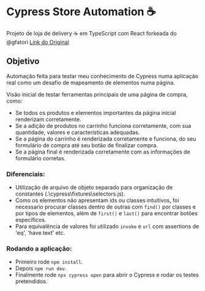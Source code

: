# Cypress Store Automation ☕
Projeto de loja de delivery ☕ em TypeScript com React forkeada do @gfatori [Link do Original](https://github.com/gfatori/react-coffee-delivery)

## Objetivo

Automação feita para testar meu conhecimento de Cypress numa aplicação real como um desafio de mapeamento de elementos numa página.

Visão inicial de testar ferramentas principais de uma página de compra, como:
- Se todos os produtos e elementos importantes da página inicial renderizam corretamente.
- Se a adição de produtos no carrinho funciona corretamente, com sua quantidade, valores e características adequadas.
- Se a página do carrinho é renderizada corretamente e funciona, do seu formulário de compra até seu botão de finalizar compra.
- Se a página final é renderizada corretamente com as informações de formulário corretas.

### Diferenciais:
- Utilização de arquivo de objeto separado para organização de constantes (.\cypress\fixtures\selectors.js).
- Como os elementos não apresentam ids ou classes intuitivos, foi necessario procurar classes dentro de outras com `find()` por classes e por tipos de elementos, além de `first()` e `last()` para encontrar botões específicos.
- Para equivalência de valores foi utilizado `invoke` e `url` com assertions de 'eq', 'have.text' etc.

### Rodando a aplicação:
- Primeiro rode `npm install`.
- Depois `npm run dev`.
- Finalmente rode `npx cypress open` para abrir o Cypress e rodar os testes pretendidos. 
